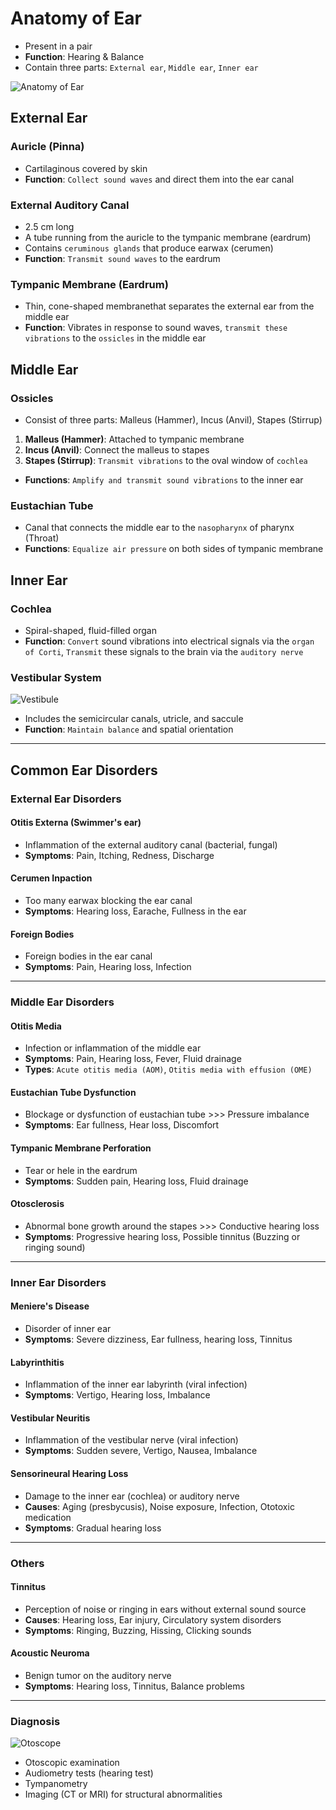 # Anatomy of Ear

- Present in a pair
- **Function**: Hearing & Balance
- Contain three parts: `External ear`, `Middle ear`, `Inner ear`

![Anatomy of Ear](/ent/anatomy-of-ear.jpg)

## External Ear

### Auricle (Pinna)

- Cartilaginous covered by skin
- **Function**: `Collect sound waves` and direct them into the ear canal

### External Auditory Canal

- 2.5 cm long
- A tube running from the auricle to the tympanic membrane (eardrum)
- Contains `ceruminous glands` that produce earwax (cerumen)
- **Function**: `Transmit sound waves` to the eardrum

### Tympanic Membrane (Eardrum)

- Thin, cone-shaped membranethat separates the external ear from the middle ear
- **Function**: Vibrates in response to sound waves, `transmit these vibrations` to the `ossicles` in the middle ear

## Middle Ear

### Ossicles

- Consist of three parts: Malleus (Hammer), Incus (Anvil), Stapes (Stirrup)

1. **Malleus (Hammer)**: Attached to tympanic membrane
1. **Incus (Anvil)**: Connect the malleus to stapes
1. **Stapes (Stirrup)**: `Transmit vibrations` to the oval window of `cochlea`

- **Functions**: `Amplify and transmit sound vibrations` to the inner ear

### Eustachian Tube

- Canal that connects the middle ear to the `nasopharynx` of pharynx (Throat)
- **Functions**: `Equalize air pressure` on both sides of tympanic membrane

## Inner Ear

### Cochlea

- Spiral-shaped, fluid-filled organ
- **Function**: `Convert` sound vibrations into electrical signals via the `organ of Corti`, `Transmit` these signals to the brain via the `auditory nerve`

### Vestibular System

![Vestibule](/ent/vestibule.jpg)

- Includes the semicircular canals, utricle, and saccule
- **Function**: `Maintain balance` and spatial orientation

---

## Common Ear Disorders

### External Ear Disorders

#### Otitis Externa (Swimmer's ear)

- Inflammation of the external auditory canal (bacterial, fungal)
- **Symptoms**: Pain, Itching, Redness, Discharge

#### Cerumen Inpaction

- Too many earwax blocking the ear canal
- **Symptoms**: Hearing loss, Earache, Fullness in the ear

#### Foreign Bodies

- Foreign bodies in the ear canal
- **Symptoms**: Pain, Hearing loss, Infection

---

### Middle Ear Disorders

#### Otitis Media

- Infection or inflammation of the middle ear
- **Symptoms**: Pain, Hearing loss, Fever, Fluid drainage
- **Types**: `Acute otitis media (AOM)`, `Otitis media with effusion (OME)`

#### Eustachian Tube Dysfunction

- Blockage or dysfunction of eustachian tube >>> Pressure imbalance
- **Symptoms**: Ear fullness, Hear loss, Discomfort

#### Tympanic Membrane Perforation

- Tear or hele in the eardrum
- **Symptoms**: Sudden pain, Hearing loss, Fluid drainage

#### Otosclerosis

- Abnormal bone growth around the stapes >>> Conductive hearing loss
- **Symptoms**: Progressive hearing loss, Possible tinnitus (Buzzing or ringing sound)

---

### Inner Ear Disorders

#### Meniere's Disease

- Disorder of inner ear
- **Symptoms**: Severe dizziness, Ear fullness, hearing loss, Tinnitus

#### Labyrinthitis

- Inflammation of the inner ear labyrinth (viral infection)
- **Symptoms**: Vertigo, Hearing loss, Imbalance

#### Vestibular Neuritis

- Inflammation of the vestibular nerve (viral infection)
- **Symptoms**: Sudden severe, Vertigo, Nausea, Imbalance

#### Sensorineural Hearing Loss

- Damage to the inner ear (cochlea) or auditory nerve
- **Causes**: Aging (presbycusis), Noise exposure, Infection, Ototoxic medication
- **Symptoms**: Gradual hearing loss

---

### Others

#### Tinnitus

- Perception of noise or ringing in ears without external sound source
- **Causes**: Hearing loss, Ear injury, Circulatory system disorders
- **Symptoms**: Ringing, Buzzing, Hissing, Clicking sounds

#### Acoustic Neuroma

- Benign tumor on the auditory nerve
- **Symptoms**: Hearing loss, Tinnitus, Balance problems

---

### Diagnosis

![Otoscope](/ent/otoscope.jpg)

- Otoscopic examination
- Audiometry tests (hearing test)
- Tympanometry
- Imaging (CT or MRI) for structural abnormalities
